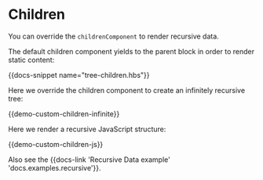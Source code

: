 # Children

You can override the `childrenComponent` to render recursive data.

The default children component yields to the parent block in order to render static content:

{{docs-snippet name="tree-children.hbs"}}

Here we override the children component to create an infinitely recursive tree:

{{demo-custom-children-infinite}}

Here we render a recursive JavaScript structure:

{{demo-custom-children-js}}

Also see the {{docs-link 'Recursive Data example' 'docs.examples.recursive'}}.
